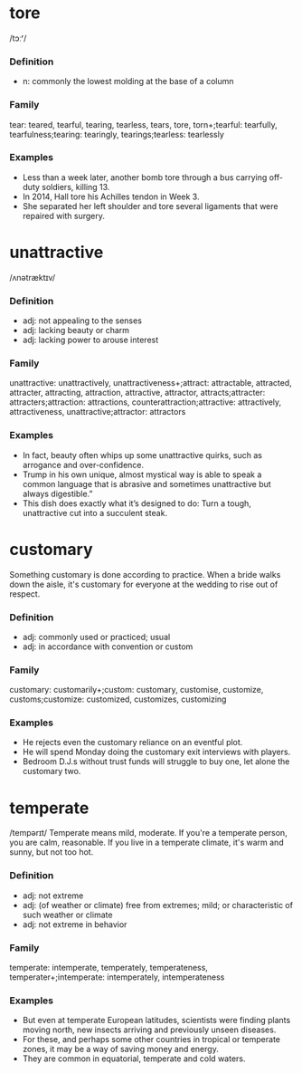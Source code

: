 # tore
/tɔːʳ/ 
### Definition
- n: commonly the lowest molding at the base of a column
### Family
tear: teared, tearful, tearing, tearless, tears, tore, torn+;tearful: tearfully, tearfulness;tearing: tearingly, tearings;tearless: tearlessly
### Examples
- Less than a week later, another bomb tore through a bus carrying off-duty soldiers, killing 13.
- In 2014, Hall tore his Achilles tendon in Week 3.
- She separated her left shoulder and tore several ligaments that were repaired with surgery.

# unattractive
/ʌnətræktɪv/ 
### Definition
- adj: not appealing to the senses
- adj: lacking beauty or charm
- adj: lacking power to arouse interest
### Family
unattractive: unattractively, unattractiveness+;attract: attractable, attracted, attracter, attracting, attraction, attractive, attractor, attracts;attracter: attracters;attraction: attractions, counterattraction;attractive: attractively, attractiveness, unattractive;attractor: attractors
### Examples
- In fact, beauty often whips up some unattractive quirks, such as arrogance and over-confidence.
- Trump in his own unique, almost mystical way is able to speak a common language that is abrasive and sometimes unattractive but always digestible.”
- This dish does exactly what it’s designed to do: Turn a tough, unattractive cut into a succulent steak.

# customary
Something customary is done according to practice. When a bride walks down the aisle, it's customary for everyone at the wedding to rise out of respect.
### Definition
- adj: commonly used or practiced; usual
- adj: in accordance with convention or custom
### Family
customary: customarily+;custom: customary, customise, customize, customs;customize: customized, customizes, customizing
### Examples
- He rejects even the customary reliance on an eventful plot.
- He will spend Monday doing the customary exit interviews with players.
- Bedroom D.J.s without trust funds will struggle to buy one, let alone the customary two.

# temperate
/tempərɪt/ 
Temperate means mild, moderate. If you're a temperate person, you are calm, reasonable. If you live in a temperate climate, it's warm and sunny, but not too hot.
### Definition
- adj: not extreme
- adj: (of weather or climate) free from extremes; mild; or characteristic of such weather or climate
- adj: not extreme in behavior
### Family
temperate: intemperate, temperately, temperateness, temperater+;intemperate: intemperately, intemperateness
### Examples
- But even at temperate European latitudes, scientists were finding plants moving north, new insects arriving and previously unseen diseases.
- For these, and perhaps some other countries in tropical or temperate zones, it may be a way of saving money and energy.
- They are common in equatorial, temperate and cold waters.